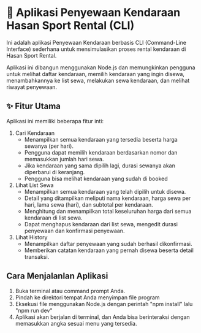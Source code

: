 # 🚗 Aplikasi Penyewaan Kendaraan Hasan Sport Rental (CLI)

Ini adalah aplikasi Penyewaan Kendaraan berbasis CLI (Command-Line Interface) sederhana untuk mensimulasikan proses rental kendaraan di Hasan Sport Rental.

Aplikasi ini dibangun menggunakan Node.js dan memungkinkan pengguna untuk melihat daftar kendaraan, memilih kendaraan yang ingin disewa, menambahkannya ke list sewa, melakukan sewa kendaraan, dan melihat riwayat penyewaan.

## ✨ Fitur Utama

Aplikasi ini memiliki beberapa fitur inti:

1. Cari Kendaraan
   - Menampilkan semua kendaraan yang tersedia beserta harga sewanya (per hari).
   - Pengguna dapat memilih kendaraan berdasarkan nomor dan memasukkan jumlah hari sewa.
   - Jika kendaraan yang sama dipilih lagi, durasi sewanya akan diperbarui di keranjang.
   - Pengguna bisa melihat kendaraan yang sudah di booked
2. Lihat List Sewa
   - Menampilkan semua kendaraan yang telah dipilih untuk disewa.
   - Detail yang ditampilkan meliputi nama kendaraan, harga sewa per hari, lama sewa (hari), dan subtotal per kendaraan.
   - Menghitung dan menampilkan total keseluruhan harga dari semua kendaraan di list sewa.
   - Dapat menghapus kendaraan dari list sewa, mengedit durasi penyewaan dan konfirmasi penyewaan.
3. Lihat History
   - Menampilkan daftar penyewaan yang sudah berhasil dikonfirmasi.
   - Memberikan catatan kendaraan yang pernah disewa beserta detail transaksi.

## Cara Menjalanlan Aplikasi

1. Buka terminal atau command prompt Anda.
2. Pindah ke direktori tempat Anda menyimpan file program
3. Eksekusi file menggunakan Node.js dengan perintah "npm install" lalu "npm run dev"
4. Aplikasi akan berjalan di terminal, dan Anda bisa berinteraksi dengan memasukkan angka sesuai menu yang tersedia.
